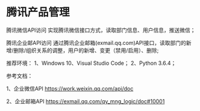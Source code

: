 # 腾讯产品管理
腾讯微信API访问
实现腾讯微信接口方式，读取部门信息、用户信息，推送微信；

腾讯企业邮API访问
通过腾讯企业邮箱(exmail.qq.com)API接口，读取部门的新增/删除/组织关系的调整，用户的新增、变更（禁用/启用）、删除;


推荐环境：
1、Windows 10、Visual Studio Code；
2、Python 3.6.4；

参考文档：

1、企业微信API https://work.weixin.qq.com/api/doc

2、企业邮箱API https://exmail.qq.com/qy_mng_logic/doc#10001
